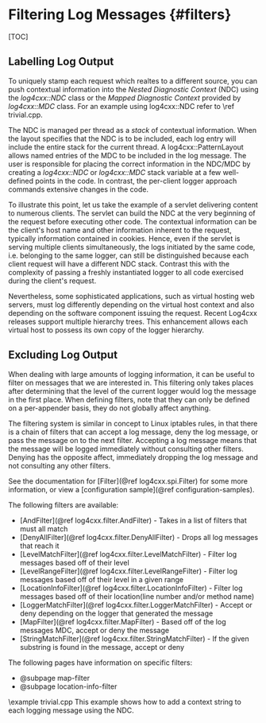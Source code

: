 Filtering Log Messages {#filters}
===
<!--
 Note: License header cannot be first, as doxygen does not generate
 cleanly if it before the '==='
-->
<!--
 Licensed to the Apache Software Foundation (ASF) under one or more
 contributor license agreements.  See the NOTICE file distributed with
 this work for additional information regarding copyright ownership.
 The ASF licenses this file to You under the Apache License, Version 2.0
 (the "License"); you may not use this file except in compliance with
 the License.  You may obtain a copy of the License at

	http://www.apache.org/licenses/LICENSE-2.0

 Unless required by applicable law or agreed to in writing, software
 distributed under the License is distributed on an "AS IS" BASIS,
 WITHOUT WARRANTIES OR CONDITIONS OF ANY KIND, either express or implied.
 See the License for the specific language governing permissions and
 limitations under the License.
-->
[TOC]

## Labelling Log Output

To uniquely stamp each request which realtes to a different source,
you can push contextual information
into the *Nested Diagnostic Context* (NDC) using the *log4cxx::NDC* class
or the *Mapped Diagnostic Context* provided by *log4cxx::MDC* class.
For an example using log4cxx::NDC refer to \ref trivial.cpp.

The NDC is managed per thread as a *stack* of contextual information.
When the layout specifies that the NDC is to be included,
each log entry will include the entire stack for the current thread.
A log4cxx::PatternLayout allows named entries of the MDC
to be included in the log message.
The user is responsible for placing the correct information in the NDC/MDC
by creating a *log4cxx::NDC* or *log4cxx::MDC* stack variable at
a few well-defined points in the code. In contrast, the per-client
logger approach commands extensive changes in the code.

To illustrate this point, let us take the example of a servlet
delivering content to numerous clients. The servlet can build the NDC at
the very beginning of the request before executing other code. The
contextual information can be the client's host name and other
information inherent to the request, typically information contained in
cookies. Hence, even if the servlet is serving multiple clients
simultaneously, the logs initiated by the same code, i.e. belonging to
the same logger, can still be distinguished because each client request
will have a different NDC stack. Contrast this with the complexity of
passing a freshly instantiated logger to all code exercised during the
client's request.

Nevertheless, some sophisticated applications, such as virtual hosting
web servers, must log differently depending on the virtual host context
and also depending on the software component issuing the request. Recent
Log4cxx releases support multiple hierarchy trees. This enhancement
allows each virtual host to possess its own copy of the logger
hierarchy.

## Excluding Log Output

When dealing with large amounts of logging information, it can be useful
to filter on messages that we are interested in.  This filtering only
takes places after determining that the level of the current logger would
log the message in the first place.  When defining filters, note that
they can only be defined on a per-appender basis, they do not globally
affect anything.

The filtering system is similar in concept to Linux iptables rules, in
that there is a chain of filters that can accept a log message, deny the
log message, or pass the message on to the next filter. Accepting a log
message means that the message will be logged immediately without
consulting other filters.  Denying has the opposite affect, immediately
dropping the log message and not consulting any other filters.

See the documentation for [Filter](@ref log4cxx.spi.Filter) for some more
information, or view a [configuration sample](@ref configuration-samples).

The following filters are available:
* [AndFilter](@ref log4cxx.filter.AndFilter) - Takes in a list of filters that must all match
* [DenyAllFilter](@ref log4cxx.filter.DenyAllFilter) - Drops all log messages that reach it
* [LevelMatchFilter](@ref log4cxx.filter.LevelMatchFilter) - Filter log messages based off of their level
* [LevelRangeFilter](@ref log4cxx.filter.LevelRangeFilter) - Filter log messages based off of their level in a given range
* [LocationInfoFilter](@ref log4cxx.filter.LocationInfoFilter) - Filter log messages based off of their location(line number and/or method name)
* [LoggerMatchFilter](@ref log4cxx.filter.LoggerMatchFilter) - Accept or deny depending on the logger that generated the message
* [MapFilter](@ref log4cxx.filter.MapFilter) - Based off of the log messages MDC, accept or deny the message
* [StringMatchFilter](@ref log4cxx.filter.StringMatchFilter) - If the given substring is found in the message, accept or deny

The following pages have information on specific filters:

* @subpage map-filter
* @subpage location-info-filter

\example trivial.cpp
This example shows how to add a context string to each logging message using the NDC.
